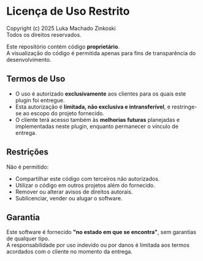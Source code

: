 # Licença de Uso Restrito

Copyright (c) 2025 Luka Machado Zinkoski  
Todos os direitos reservados.

Este repositório contém código **proprietário**.  
A visualização do código é permitida apenas para fins de transparência do desenvolvimento.  

## Termos de Uso
- O uso é autorizado **exclusivamente** aos clientes para os quais este plugin foi entregue.  
- Esta autorização é **limitada, não exclusiva e intransferível**, e restringe-se ao escopo do projeto fornecido.  
- O cliente terá acesso também às **melhorias futuras** planejadas e implementadas neste plugin, enquanto permanecer o vínculo de entrega.  

## Restrições
Não é permitido:  
- Compartilhar este código com terceiros não autorizados.  
- Utilizar o código em outros projetos além do fornecido.  
- Remover ou alterar avisos de direitos autorais.  
- Sublicenciar, vender ou alugar o software.  

## Garantia
Este software é fornecido **"no estado em que se encontra"**, sem garantias de qualquer tipo.  
A responsabilidade por uso indevido ou por danos é limitada aos termos acordados com o cliente no momento da entrega.  
